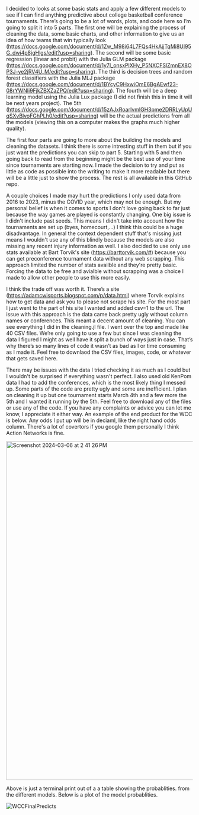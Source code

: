 I decided to looks at some basic stats and apply a few different models to see if I can find anything predictive about college basketball conference tournaments. There’s going to be a lot of words, plots, and code here so I’m going to split it into 5 parts. The first one will be explaining the process of cleaning the data, some basic charts, and other information to give us an idea of how teams that win typically look (https://docs.google.com/document/d/1Zw_M98i64L7FQs4HkAjjTqMi8UI95G_dwi4p8jgHlgs/edit?usp=sharing). The second will be some basic regression (linear and probit) with the Julia GLM package (https://docs.google.com/document/d/1y7I_onsxPlXHy_P5NXCFSlZmnEX8OP3J-ye2jRV4U_M/edit?usp=sharing). The third is decision trees and random forest classifiers with the Julia MLJ package (https://docs.google.com/document/d/1BYcyC9HxwiOmE6BgAEwf23-08rYWNli9FjkZBXZaZPQ/edit?usp=sharing). The fourth will be a deep learning model using the Julia Lux package (I did not finish this in time it will be next years project). The 5th (https://docs.google.com/document/d/15zAJxRoarIvmlGH3pme2DRRLyUpUqSXvBlvoFGhPLh0/edit?usp=sharing) will be the actual predictions from all the models (viewing this on a computer makes the graphs much higher quality).

The first four parts are going to more about the building the models and cleaning the datasets. I think there is some intresting stuff in them but if you just want the predictions you can skip to part 5. Starting with 5 and then going back to read from the beginning might be the best use of your time since tournaments are starting now. I made the decision to try and put as little as code as possible into the writing to make it more readable but there will be a little just to show the process. The rest is all available in this GitHub repo.

A couple choices I made may hurt the predictions I only used data from 2016 to 2023, minus the COVID year, which may not be enough. But my personal belief is when it comes to sports I don't love going back to far just because the way games are played is constantly changing. One big issue is I didn't include past seeds. This means I didn't take into account how the tournaments are set up (byes, homecourt,...) I think this could be a huge disadvantage. In general the context dependent stuff that's missing just means I wouldn't use any of this blindly because the models are also missing any recent injury information as well. I also decided to use only use stats available at Bart Torvik's site (https://barttorvik.com/#) because you can get preconference tournament data without any web scrapping. This approach limited the number of stats availble and they're pretty basic. Forcing the data to be free and avialble without scrapping was a choice I made to allow other people to use this more easily.   

I think the trade off was worth it. There’s a site (https://adamcwisports.blogspot.com/p/data.html) where Torvik explains how to get data and ask you to please not scrape his site. For the most part I just went to the part of his site I wanted and added csv=1 to the url. The issue with this approach is the data came back pretty ugly without column names or conferences. This meant a decent amount of cleaning. You can see everything I did in the cleaning.jl file. I went over the top and made like 40 CSV files. We’re only going to use a few but since I was cleaning the data I figured I might as well have it split a bunch of ways just in case. That’s why there’s so many lines of code it wasn’t as bad as I or time consuming as I made it. Feel free to downlaod the CSV files, images, code, or whatever that gets saved here.

There may be issues with the data I tried checking it as much as I could but I wouldn't be surprised if everything wasn't perfect. I also used old KenPom data I had to add the conferences, which is the most likely thing I messed up. Some parts of the code are pretty ugly and some are inefficient. I plan on cleaning it up but one tournament starts March 4th and a few more the 5th and I wanted it running by the 5th. Feel free to download any of the files or use any of the code. If you have any complaints or advice you can let me know, I appreciate it either way. An example of the end product for the WCC is below. Any odds I put up will be in deciaml, like the right hand odds column. There's a lot of covertors if you google them personally I think Action Networks is fine.

<img width="913" alt="Screenshot 2024-03-06 at 2 41 26 PM" src="https://github.com/dlshew/NCAABConfTourns24/assets/49965772/c1bfbc39-1224-4d5c-8dd8-708b5bf9a7b7">

Above is just a terminal print out of a a table showing the probablities. from the different models. Below is a plot of the model probablities.


![WCCFinalPredicts](https://github.com/dlshew/NCAABConfTourns24/assets/49965772/66d26574-cbdd-4ab2-914d-438b7966e191)


